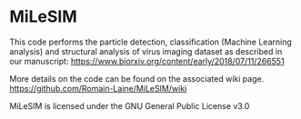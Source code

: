 # MiLeSIM
This code performs the particle detection, classification (Machine Learning analysis) and structural analysis of virus imaging dataset as described in our manuscript: 
https://www.biorxiv.org/content/early/2018/07/11/266551

More details on the code can be found on the associated wiki page. https://github.com/Romain-Laine/MiLeSIM/wiki

MiLeSIM is licensed under the GNU General Public License v3.0
